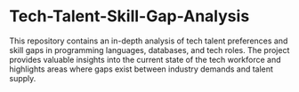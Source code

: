 # Tech-Talent-Skill-Gap-Analysis
This repository contains an in-depth analysis of tech talent preferences and skill gaps in programming languages, databases, and tech roles. The project provides valuable insights into the current state of the tech workforce and highlights areas where gaps exist between industry demands and talent supply.
